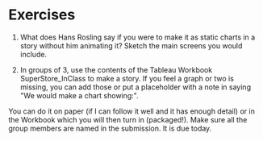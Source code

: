 # Exercises

1. What does Hans Rosling say if you were to make it as static charts in a story without him animating it?  Sketch the main screens you would include.

2. In groups of 3, use the contents of the Tableau Workbook SuperStore_InClass to make a story.  If you feel a graph or two is missing, you can add those or put a placeholder with a note in saying "We would make a chart showing:".

You can do it on paper (if I can follow it well and it has enough detail) or in the Workbook which you will then turn in (packaged!).  Make sure all the group members are named in the submission.  It is due today.
